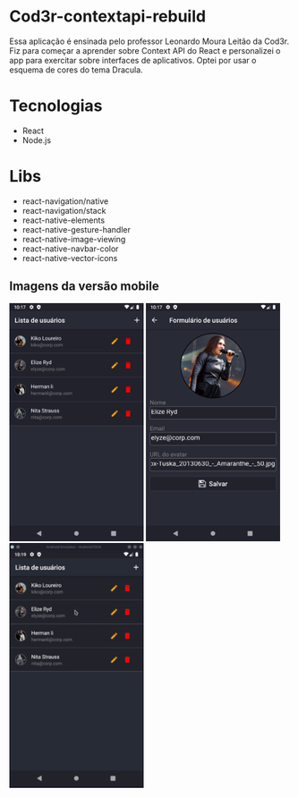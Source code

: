 # Cod3r-contextapi-rebuild

Essa aplicação é ensinada pelo professor Leonardo Moura Leitão da Cod3r. Fiz para começar a aprender sobre Context API do React e personalizei o app
para exercitar sobre interfaces de aplicativos. Optei por usar o esquema de cores do tema Dracula.

# Tecnologias
 - React
 - Node.js

# Libs
 - react-navigation/native
 - react-navigation/stack
 - react-native-elements
 - react-native-gesture-handler
 - react-native-image-viewing
 - react-native-navbar-color
 - react-native-vector-icons
  
## Imagens da versão mobile
<img src="/screenshots/screenshot2.png" width=240 heigh=240 /> <img src="/screenshots/screenshot1.png" width=240 heigh=240 /> 
<img src="/screenshots/screengif.gif" width=240 heigh=240 />
